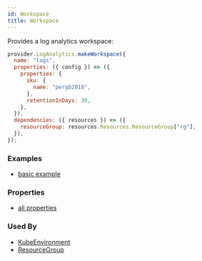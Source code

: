 ```yaml
---
id: Workspace
title: Workspace
---
```


Provides a log analytics workspace:

```js
provider.LogAnalytics.makeWorkspace({
  name: "logs",
  properties: ({ config }) => ({
    properties: {
      sku: {
        name: "pergb2018",
      },
      retentionInDays: 30,
    },
  }),
  dependencies: ({ resources }) => ({
    resourceGroup: resources.Resources.ResourceGroup["rg"],
  }),
});
```

### Examples

- [basic example](https://github.com/grucloud/grucloud/blob/main/examples/azure/containerapps/plantuml/resources.js)

### Properties

- [all properties](https://docs.microsoft.com/en-us/rest/api/loganalytics/workspaces/create-or-update)

### Used By

- [KubeEnvironment](../AppService/KubeEnvironment.md)
- [ResourceGroup](../Resources/ResourceGroup.md)

